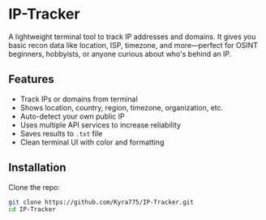 # IP-Tracker

A lightweight terminal tool to track IP addresses and domains. It gives you basic recon data like location, ISP, timezone, and more—perfect for OSINT beginners, hobbyists, or anyone curious about who's behind an IP.

## Features

- Track IPs or domains from terminal
- Shows location, country, region, timezone, organization, etc.
- Auto-detect your own public IP
- Uses multiple API services to increase reliability
- Saves results to `.txt` file
- Clean terminal UI with color and formatting

## Installation

Clone the repo:

```bash
git clone https://github.com/Kyra775/IP-Tracker.git
cd IP-Tracker
